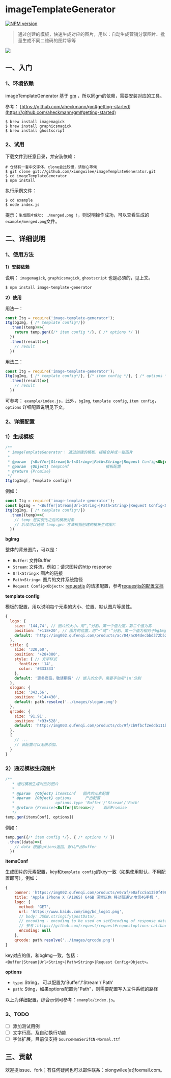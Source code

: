 # imageTemplateGenerator

[![NPM version](https://img.shields.io/npm/v/image-template-generator.svg)](https://www.npmjs.com/package/image-template-generator)

> 通过创建的模板，快速生成对应的图片，用以：自动生成营销分享图片、批量生成不同二维码的图片等等

![](http://wx4.sinaimg.cn/large/7171171cgy1fr2ks4nozjg20mz0buu0x.gif)

## 一、入门

### 1、环境依赖

imageTemplateGenerator 基于 [gm](https://github.com/aheckmann/gm) ，所以同gm的依赖，需要安装对应的工具。

参考： [https://github.com/aheckmann/gm#getting-started](https://github.com/aheckmann/gm#getting-started)

```shell
$ brew install imagemagick
$ brew install graphicsmagick
$ brew install ghostscript
```

### 2、试用

下载文件到任意目录，并安装依赖：
```shell
# 仓储有一套中文字体，clone会比较慢，请耐心等候
$ git clone git://github.com/xiongwilee/imageTemplateGenerator.git
$ cd imageTemplateGenerator
$ npm install
```

执行示例文件：
```shell
$ cd example
$ node index.js
```

提示：`生成图片成功: ./merged.png !`，则说明操作成功，可以查看生成的`example/merged.png`文件。

## 二、详细说明

### 1、使用方法

**1）安装依赖**

说明： `imagemagick`, `graphicsmagick`, `ghostscript` 也是必须的，见上文。

```shell
$ npm install image-template-generator
```

**2）使用**

用法一：
```javascript
const Itg = require('image-template-generator');
Itg(bgImg, { /* template config*/})
  .then((temp)=>{
    return temp.gen({/* item config */}, { /* options */ })
  })
  .then((result)=>{
    // result
  })
```

用法二：
```javascript
const Itg = require('image-template-generator');
Itg(bgImg, { /* template config*/}, {/* item config */}, { /* options */ })
  .then((result)=>{
    // result
  })
```

可参考： `example/index.js`，此外，`bgImg`, `template config`, `item config`，`options` 详细配置说明见下文。

### 2、详细配置

### 1）生成模板

```javascript
/**
 * imageTemplateGenerator： 通过创建的模板，拼接合并成一张图片
 * 
 * @param  {<Buffer|Stream|Url<String>|Path<String>|Request Config<Object>} bg        背景图片
 * @param  {Object} tempConf                模板配置
 * @return {Promise}
 */
Itg(bgImg[, Template config])
```

例如：
```javascript
const Itg = require('image-template-generator');
const bgImg = '<Buffer|Stream|Url<String>|Path<String>|Request Config<Object>'
Itg(bgImg, { /* template config*/})
  .then((temp)=>{
    // temp 是实例化之后的模板对象
    // 后续可以通过 temp.gen 方法根据创建的模板生成图片
  })
```

**bgImg**

整体的背景图片，可以是：

- `Buffer`: 文件Buffer
- `Stream`: 文件流，例如：请求图片的http response
- `Url<String>`: 图片的链接
- `Path<String>`: 图片的文件系统路径
- `Request Config<Object>`: [requestjs](https://github.com/request/request) 的请求配置，参考[requestjs的配置文档](https://github.com/request/request#requestoptions-callback)

**template config**

模板的配置，用以说明每个元素的大小、位置、默认图片等属性。

```JavaScript
{
  logo: {
    size: '144,74', // 图片的大小，用“,”分割，第一个值为宽，第二个值为高
    position: '+118+20', // 图片的位置，用“+”或“-”分割，第一个值为相对于bgImg的x轴偏移，第二个值为相对y轴，参考：https://github.com/aheckmann/gm
    default: 'http://img002.qufenqi.com/products/ac/04/ac04decbbd372b5289e1bf1be30fad99.png' // 默认图片，和bgImg一样，可以是：<Buffer|Stream|Url<String>|Path<String>|Request Config<Object>
  },
  title: {
    size: '320,60',
    position: '+28+380',
    style: { // 文字样式
      fontSize: '14',
      color: '#333333'
    },
    default: '更多商品，敬请期待' // 嵌入的文字，需要手动用'\n'分割
  },
  slogan: {
    size: '343,56',
    position: '+14+430',
    default: path.resolve('../images/slogan.png')
  },
  qrcode: {
    size: '91,91',
    position: '+93+528',
    default: 'http://img003.qufenqi.com/products/cb/9f/cb9fbcf2eddb111b08ec6c0795900060.png'
  },
  {
    // ... 
    // 该配置可以无限添加。
  }
}
```

### 2）通过模板生成图片

```javascript
/**
   * 通过模板生成对应的图片
   * 
   * @param  {Object} itemsConf   图片的元素配置
   * @param  {Object} options      产出配置
   *                  options.type 'Buffer'/'Stream'/'Path'
   * @return {Promise(<Buffer|Stream>)}    返回Promise
   */
temp.gen(itemsConf[, options])
```

例如：
```javascript
temp.gen({/* item config */}, { /* options */ })
 .then((data)=>{
    // data 根据options返回，默认产出Buffer
  })
```

**itemsConf**

生成图片的元素配置，key和`template config`的key一致（如果使用默认，不用配置即可），例如：
```javascript
{
    banner: 'https://img002.qufenqi.com/products/e0/af/e0afcc5a1350f4966f963bc0bff6aafa.jpg',
    title: 'Apple iPhone X (A1865) 64GB 深空灰色 移动联通\n电信4G手机 ',
    logo: {
      method: 'GET',
      url: 'https://www.baidu.com/img/bd_logo1.png',
      // body: JSON.stringify(postData),
      // encoding - encoding to be used on setEncoding of response data. If null, the body is returned as a Buffer.
      // 参考：https://github.com/request/request#requestoptions-callback encoding配置
      encoding: null
    },
    qrcode: path.resolve('../images/qrcode.png')
}
```

key对应的值，和bgImg一致，包括：`<Buffer|Stream|Url<String>|Path<String>|Request Config<Object>`。

**options**

- `type`: String， 可以配置为'Buffer'/'Stream'/'Path'
- `path`: Sting，如果options配置为"Path"，则需要配置写入文件系统的路径


以上为详细配置，综合示例可参考：`example/index.js`。

### 3、TODO

- [ ] 添加测试用例 
- [ ] 文字行高，及自动换行功能
- [ ] 字体扩展，目前仅支持 `SourceHanSerifCN-Normal.ttf`

## 三、贡献

欢迎提issue、fork；有任何疑问也可以邮件联系：xiongwilee[at]foxmail.com。